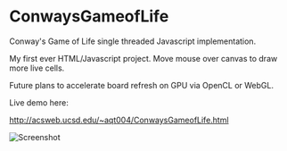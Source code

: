# ConwaysGameofLife
Conway's Game of Life single threaded Javascript implementation.

My first ever HTML/Javascript project.  Move mouse over canvas to draw more live cells.

Future plans to accelerate board refresh on GPU via OpenCL or WebGL.

Live demo here:

http://acsweb.ucsd.edu/~aqt004/ConwaysGameofLife.html

![Screenshot](https://user-images.githubusercontent.com/14359191/29086204-a766f99e-7c26-11e7-87d8-a007ad3412f5.png)
